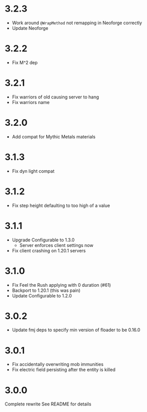 # 3.2.3

- Work around `@WrapMethod` not remapping in Neoforge correctly
- Update Neoforge

# 3.2.2

- Fix M^2 dep

# 3.2.1

- Fix warriors of old causing server to hang
- Fix warriors name

# 3.2.0

- Add compat for Mythic Metals materials

# 3.1.3

- Fix dyn light compat

# 3.1.2

- Fix step height defaulting to too high of a value

# 3.1.1

- Upgrade Configurable to 1.3.0
  - Server enforces client settings now
- Fix client crashing on 1.20.1 servers

# 3.1.0

- Fix Feel the Rush applying with 0 duration (#61)
- Backport to 1.20.1 (this was pain)
- Update Configurable to 1.2.0

# 3.0.2

- Update fmj deps to specify min version of floader to be 0.16.0

# 3.0.1

- Fix accidentally overwriting mob immunities
- Fix electric field persisting after the entity is killed

# 3.0.0

Complete rewrite
See README for details